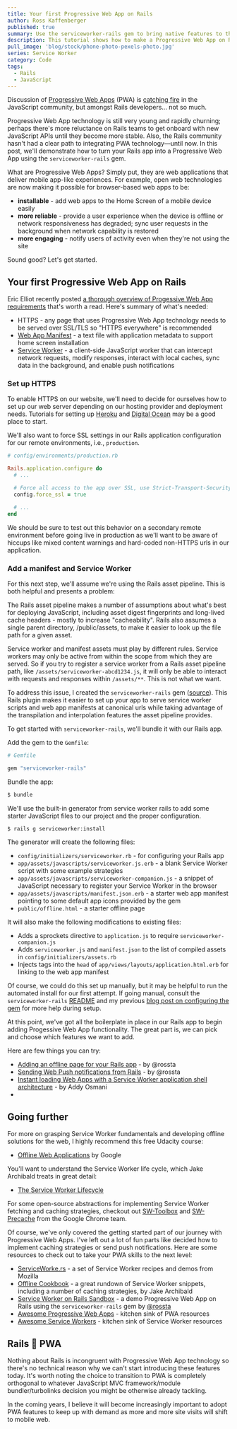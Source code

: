 ```yaml
---
title: Your first Progressive Web App on Rails
author: Ross Kaffenberger
published: true
summary: Use the serviceworker-rails gem to bring native features to the mobile web
description: This tutorial shows how to make a Progressive Web App on Rails using the serviceworker-rails gem
pull_image: 'blog/stock/phone-photo-pexels-photo.jpg'
series: Service Worker
category: Code
tags:
  - Rails
  - JavaScript
---
```


Discussion of [Progressive Web Apps](https://developers.google.com/web/progressive-web-apps/) (PWA) is [catching fire](https://medium.com/javascript-scene/native-apps-are-doomed-ac397148a2c0) in the JavaScript community, but amongst Rails developers... not so much.

Progressive Web App technology is still very young and rapidly churning; perhaps there's more reluctance on Rails teams to get onboard with new JavaScript APIs until they become more stable. Also, the Rails community hasn't had a clear path to integrating PWA technology&mdash;until now. In this post, we'll demonstrate how to turn your Rails app into a Progressive Web App using the `serviceworker-rails` gem.

What are Progressive Web Apps? Simply put, they are web applications that deliver mobile
app-like experiences. For example, open web technologies are now making it possible for browser-based web apps to be:

* **installable** - add web apps to the Home Screen of a mobile device easily
* **more reliable** - provide a user experience when the device is offline or network responsiveness has degraded; sync user requests in the background when network capability is restored
* **more engaging** - notify users of activity even when they're not using the site

Sound good? Let's get started.

## Your first Progressive Web App on Rails

Eric Elliot recently posted [a thorough overview of Progessive Web App
requirements](https://medium.com/javascript-scene/native-apps-are-doomed-ac397148a2c0)
that's worth a read. Here's summary of what's needed:

* HTTPS - any page that uses Progressive Web App technology needs to be served
  over SSL/TLS so "HTTPS everywhere" is recommended
* [Web App Manifest](https://developer.mozilla.org/en-US/docs/Web/Manifest) - a
  text file with application metadata to support home screen installation
* [Service Worker](https://developer.mozilla.org/en-US/docs/Web/API/Service_Worker_API) - a client-side JavaScript worker that can intercept network requests, modify responses, interact with local caches, sync data in the background, and enable push notifications

### Set up HTTPS

To enable HTTPS on our website, we'll need to decide for ourselves how to set up our web
server depending on our hosting provider and deployment needs. Tutorials for setting up [Heroku](https://devcenter.heroku.com/articles/ssl) and [Digital Ocean](https://www.digitalocean.com/community/tutorials/how-to-install-an-ssl-certificate-from-a-commercial-certificate-authority) may be a good place to start.

We'll also want to force SSL settings in our Rails application
configuration for our remote environments, i.e., `production`.

```ruby
# config/environments/production.rb

Rails.application.configure do
  # ...

  # Force all access to the app over SSL, use Strict-Transport-Security, and use secure cookies.
  config.force_ssl = true

  # ...
end
```

We should be sure to test out this behavior on a secondary remote environment before going live in
production as we'll want to be aware of hiccups like mixed content warnings and
hard-coded non-HTTPS urls in our application.

### Add a manifest and Service Worker

For this next step, we'll assume we're using the Rails asset pipeline. This is
both helpful and presents a problem:

The Rails asset pipeline makes a number of assumptions about what's best for deploying JavaScript, including asset digest fingerprints and long-lived cache headers - mostly to increase "cacheability". Rails also assumes a single parent directory, /public/assets, to make it easier to look up the file path for a given asset.

Service worker and manifest assets must play by different rules. Service workers may only be active from within the scope from which they are served. So if you try to register a service worker from a Rails asset pipeline path, like `/assets/serviceworker-abcd1234.js`, it will only be able to interact with requests and responses within `/assets/**`. This is not what we want.

To address this issue, I created the `serviceworker-rails` gem ([source](https://github.com/rossta/serviceworker-rails)). This Rails
plugin makes it easier to set up your app to serve service worker
scripts and web app manifests at canonical urls while taking advantage of the transpilation and
interpolation features the asset pipeline provides.

To get started with `serviceworker-rails`, we'll bundle it with our Rails app.

Add the gem to the `Gemfile`:

```ruby
# Gemfile

gem "serviceworker-rails"
```

Bundle the app:

```bash
$ bundle
```

We'll use the built-in generator from service worker rails to add some starter
JavaScript files to our project and the proper configuration.

```bash
$ rails g serviceworker:install
```

The generator will create the following files:

* `config/initializers/serviceworker.rb` - for configuring your Rails app
* `app/assets/javascripts/serviceworker.js.erb` - a blank Service Worker
  script with some example strategies
* `app/assets/javascripts/serviceworker-companion.js` - a snippet of JavaScript
  necessary to register your Service Worker in the browser
* `app/assets/javascripts/manifest.json.erb` - a starter web app manifest
  pointing to some default app icons provided by the gem
* `public/offline.html` - a starter offline page

It will also make the following modifications to existing files:

* Adds a sprockets directive to `application.js` to require
  `serviceworker-companion.js`
* Adds `serviceworker.js` and `manifest.json` to the list of compiled assets in
  `config/initializers/assets.rb`
* Injects tags into the `head` of `app/views/layouts/application.html.erb` for
  linking to the web app manifest

Of course, we could do this set up manually, but it may be helpful to run the
automated install for our first attempt. If going manual, consult the `serviceworker-rails`
[README](https://github.com/rossta/serviceworker-rails) and my previous [blog
post on configuring the gem](https://rossta.net/blog/service-worker-on-rails.html) for more help during setup.

At this point, we've got all the boilerplate in place in our Rails app to begin
adding Progessive Web App functionality. The great part is, we can pick and
choose which features we want to add.

Here are few things you can try:

* [Adding an offline page for your Rails app](https://rossta.net/blog/offline-page-for-your-rails-application.html) - by @rossta
* [Sending Web Push notifications from Rails](https://rossta.net/blog/web-push-notifications-from-rails.html) - by @rossta
* [Instant loading Web Apps with a Service Worker application shell architecture](https://addyosmani.com/blog/application-shell/) - by Addy Osmani
*

## Going further

For more on grasping Service Worker fundamentals and developing offline solutions for the web, I highly recommend this free Udacity course:

* [Offline Web Applications](https://www.udacity.com/course/offline-web-applications--ud899) by Google

You'll want to understand the Service Worker life cycle, which Jake Archibald
treats in great detail:

* [The Service Worker Lifecycle](https://developers.google.com/web/fundamentals/instant-and-offline/service-worker/lifecycle)

For some open-source abstractions for implementing Service Worker fetching and
caching strategies, checkout out [SW-Toolbox](https://github.com/GoogleChrome/sw-toolbox) and [SW-Precache](https://github.com/GoogleChrome/sw-precache) from the Google Chrome team.

Of course, we've only covered the getting started part of our journey with
Progressive Web Apps. I've left out a lot of fun parts like decided how to implement
caching strategies or send push notifications. Here are some resources to check
out to take your PWA skills to the next level:

* [ServiceWorke.rs](https://serviceworke.rs/) - a set of Service Worker recipes
  and demos from Mozilla
* [Offline Cookbook](https://jakearchibald.com/2014/offline-cookbook/) - a great rundown of Service Worker snippets, including a number of caching strategies, by Jake Archibald
* [Service Worker on Rails Sandbox](https://github.com/rossta/serviceworker-rails-sandbox) - a demo Progressive Web App on Rails using the `serviceworker-rails` gem by [@rossta](https://github.com/rossta)
* [Awesome Progressive Web Apps](https://github.com/TalAter/awesome-progressive-web-apps) - kitchen sink of PWA resources
* [Awesome Service Workers](https://github.com/TalAter/awesome-service-workers) - kitchen sink of Service Worker resources

## Rails 💜 PWA

Nothing about Rails is incongruent with Progressive Web App technology so there's no technical reason why we can't start introducing these features today. It's worth noting the choice to transition to PWA is completely orthogonal to whatever JavaScript MVC framework/module bundler/turbolinks decision you might be otherwise already tackling.

In the coming years, I believe it will become increasingly important to adopt PWA features to keep up with demand as more and more site visits will shift to mobile web.
